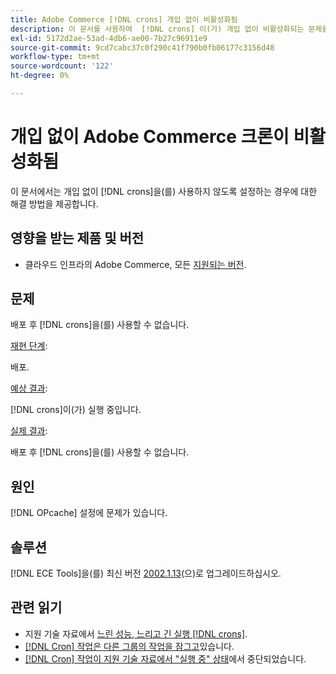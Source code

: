 ```yaml
---
title: Adobe Commerce [!DNL crons] 개입 없이 비활성화됨
description: 이 문서를 사용하여  [!DNL crons] 이(가) 개입 없이 비활성화되는 문제를 해결할 수 있습니다.
exl-id: 5172d2ae-53ad-4db6-ae00-7b27c96911e9
source-git-commit: 9cd7cabc37c0f290c41f790b0fb06177c3156d48
workflow-type: tm+mt
source-wordcount: '122'
ht-degree: 0%

---
```


# 개입 없이 Adobe Commerce 크론이 비활성화됨

이 문서에서는 개입 없이 [!DNL crons]을(를) 사용하지 않도록 설정하는 경우에 대한 해결 방법을 제공합니다.

## 영향을 받는 제품 및 버전

* 클라우드 인프라의 Adobe Commerce, 모든 [지원되는 버전](https://www.adobe.com/content/dam/cc/en/legal/terms/enterprise/pdfs/Adobe-Commerce-Software-Lifecycle-Policy.pdf).

## 문제

배포 후 [!DNL crons]을(를) 사용할 수 없습니다.

<u>재현 단계</u>:

배포.

<u>예상 결과</u>:

[!DNL crons]이(가) 실행 중입니다.

<u>실제 결과</u>:

배포 후 [!DNL crons]을(를) 사용할 수 없습니다.

## 원인

[!DNL OPcache] 설정에 문제가 있습니다.

## 솔루션

[!DNL ECE Tools]을(를) 최신 버전 [2002.1.13](https://devdocs.magento.com/cloud/release-notes/ece-release-notes.html#v2002113)(으)로 업그레이드하십시오.

## 관련 읽기

* 지원 기술 자료에서 [느린 성능, 느리고 긴 실행 [!DNL crons]](https://experienceleague.adobe.com/docs/commerce-knowledge-base/kb/troubleshooting/miscellaneous/slow-performance-slow-and-long-running-crons.html).
* [[!DNL Cron] 작업은 다른 그룹의 작업을 잠그고](https://experienceleague.adobe.com/docs/commerce-knowledge-base/kb/troubleshooting/miscellaneous/cron-tasks-lock-tasks-from-other-groups.html?lang=en)있습니다.
* [[!DNL Cron] 작업이 지원 기술 자료에서 &quot;실행 중&quot; 상태](https://experienceleague.adobe.com/docs/commerce-knowledge-base/kb/troubleshooting/miscellaneous/cron-job-is-stuck-in-running-status.html?lang=en)에서 중단되었습니다.
